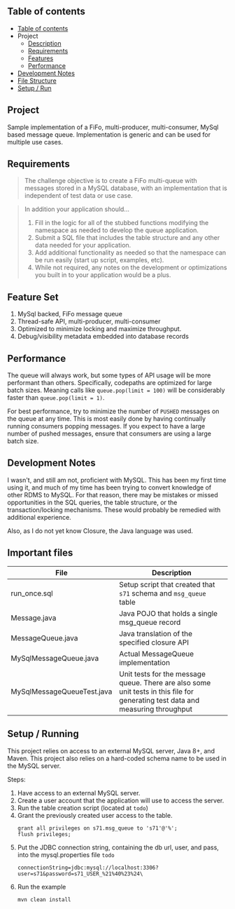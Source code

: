 ## Table of contents
* [Table of contents](#table-of-contents)
* Project
  * [Description](#project)
  * [Requirements](#requirements)
  * [Features](#feature-set)
  * [Performance](#performance)
* [Development Notes](#development-notes)
* [File Structure](#important-files)
* [Setup / Run](#setup--running)


## Project
Sample implementation of a FiFo, multi-producer, multi-consumer, MySql based message queue. Implementation
is generic and can be used for multiple use cases. 

## Requirements 
> The challenge objective is to create a FiFo multi-queue with messages stored in a MySQL database, with an implementation that is independent of test data or use case.
  
>  In addition your application should...
>  1. Fill in the logic for all of the stubbed functions modifying the namespace as needed to develop the queue application.
>  2. Submit a SQL file that includes the table structure and any other data needed for your application.
>  3. Add additional functionality as needed so that the namespace can be run easily (start up script, examples, etc).
>  4. While not required, any notes on the development or optimizations you built in to your application would be a plus.

## Feature Set
1. MySql backed, FiFo message queue
1. Thread-safe API, multi-producer, multi-consumer 
1. Optimized to minimize locking and maximize throughput.
1. Debug/visibility metadata embedded into database records 


## Performance
The queue will always work, but some types of API usage will be more performant than others.
Specifically, codepaths are optimized for large batch sizes. Meaning calls like `queue.pop(limit = 100)` will be 
considerably faster than `queue.pop(limit = 1)`. 

For best performance, try to minimize the number of `PUSHED` messages on the queue at any time. This is most
easily done by having continually running consumers popping messages. If you expect to have a large number of
pushed messages, ensure that consumers are using a large batch size.

## Development Notes
I wasn't, and still am not, proficient with MySQL. This has been my first time using it, and much of my time has been
trying to convert knowledge of other RDMS to MySQL. For that reason, there may be mistakes or missed opportunities in the 
SQL queries, the table structure, or the transaction/locking mechanisms. These would probably be remedied with additional
experience. 

Also, as I do not yet know Closure, the Java language was used.

## Important files
| File | Description |
| ---- | ----------- |
| run_once.sql | Setup script that created that `s71` schema and `msg_queue` table |
| Message.java | Java POJO that holds a single msg_queue record |
| MessageQueue.java | Java translation of the specified closure API |
| MySqlMessageQueue.java | Actual MessageQueue implementation |
| MySqlMessageQueueTest.java | Unit tests for the message queue. There are also some unit tests in this file for generating test data and measuring throughput | 


## Setup / Running
This project relies on access to an external MySQL server, Java 8+, and Maven. This project also relies on a hard-coded 
schema name to be used in the MySQL server.

Steps:
1. Have access to an external MySQL server.
1. Create a user account that the application will use to access the server.
1. Run the table creation script (located at `todo`)
1. Grant the previously created user access to the table.
    ```mysql
    grant all privileges on s71.msg_queue to 's71'@'%';
    flush privileges;
    ```
1. Put the JDBC connection string, containing the db url, user, and pass, into the mysql.properties file `todo`
   ```properties
   connectionString=jdbc:mysql://localhost:3306?user=s71&password=s71_USER_%21%40%23%24\
   ```
1. Run the example
   ```
   mvn clean install
   ```
